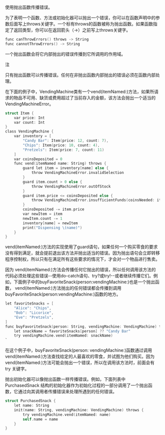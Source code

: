 使用抛出函数传播错误。

为了表明一个函数、方法或初始化器可以抛出一个错误，你可以在函数声明中的参数后面写上throws关键字。一个标有throws的函数被称为抛出函数。如果函数指定了返回类型，你可以在返回箭头（->）之前写上throws关键字。

```objectivec
func canThrowErrors() throws -> String
func cannotThrowErrors() -> String
```

一个抛出函数会将它内部抛出的错误传播到它所调用的作用域。

注

只有抛出函数可以传播错误。任何在非抛出函数内部抛出的错误必须在函数内部处理。

在下面的例子中，VendingMachine类有一个vend(itemNamed:)方法，如果所请求的物品不可用、缺货或费用超过了当前存入的金额，该方法会抛出一个适当的VendingMachineError。

```objectivec
struct Item {
    var price: Int
    var count: Int
}
class VendingMachine {
    var inventory = [
        "Candy Bar": Item(price: 12, count: 7),
        "Chips": Item(price: 10, count: 4),
        "Pretzels": Item(price: 7, count: 11)
    ]
    var coinsDeposited = 0
    func vend(itemNamed name: String) throws {
        guard let item = inventory[name] else {
            throw VendingMachineError.invalidSelection
        }
        guard item.count > 0 else {
            throw VendingMachineError.outOfStock
        }
        guard item.price <= coinsDeposited else {
            throw VendingMachineError.insufficientFunds(coinsNeeded: item.price - coinsDeposited)
        }
        coinsDeposited -= item.price
        var newItem = item
        newItem.count -= 1
        inventory[name] = newItem
        print("Dispensing \(name)")
    }
}
```

vend(itemNamed:)方法的实现使用了guard语句，如果任何一个购买零食的要求没有得到满足，就会提前退出该方法并抛出适当的错误。因为抛出语句会立即转移程序控制权，所以只有在满足所有这些要求的情况下，才会对一个物品进行售卖。

因为 vend(itemNamed:)方法会传播任何它抛出的错误，所以任何调用该方法的代码必须处理这些错误--使用do-catch语句、try?或try!--或者继续传播它们。例如，下面例子中的buyFavoriteSnack(person:vendingMachine:)也是一个抛出函数， vend(itemNamed:)方法抛出的任何错误都会传播到调用buyFavoriteSnack(person:vendingMachine:)函数的地方。

```objectivec
let favoriteSnacks = [
    "Alice": "Chips",
    "Bob": "Licorice",
    "Eve": "Pretzels",
]
func buyFavoriteSnack(person: String, vendingMachine: VendingMachine) throws {
    let snackName = favoriteSnacks[person] ?? "Candy Bar"
    try vendingMachine.vend(itemNamed: snackName)
`
```

在这个例子中，buyFavoriteSnack(person: vendingMachine:)函数通过调用vend(itemNamed:)方法查找给定的人最喜欢的零食，并试图为他们购买。因为 vend(itemNamed:)方法可能会抛出一个错误，所以在调用该方法时，前面会有 try 关键字。

抛出初始化器可以像抛出函数一样传播错误。例如，下面列表中 PurchasedSnack 结构的初始化器作为初始化过程的一部分调用了一个抛出函数，它通过向其调用者传播错误来处理所遇到的任何错误。

```objectivec
struct PurchasedSnack {
    let name: String
    init(name: String, vendingMachine: VendingMachine) throws {
        try vendingMachine.vend(itemNamed: name)
        self.name = name
    }
}
```